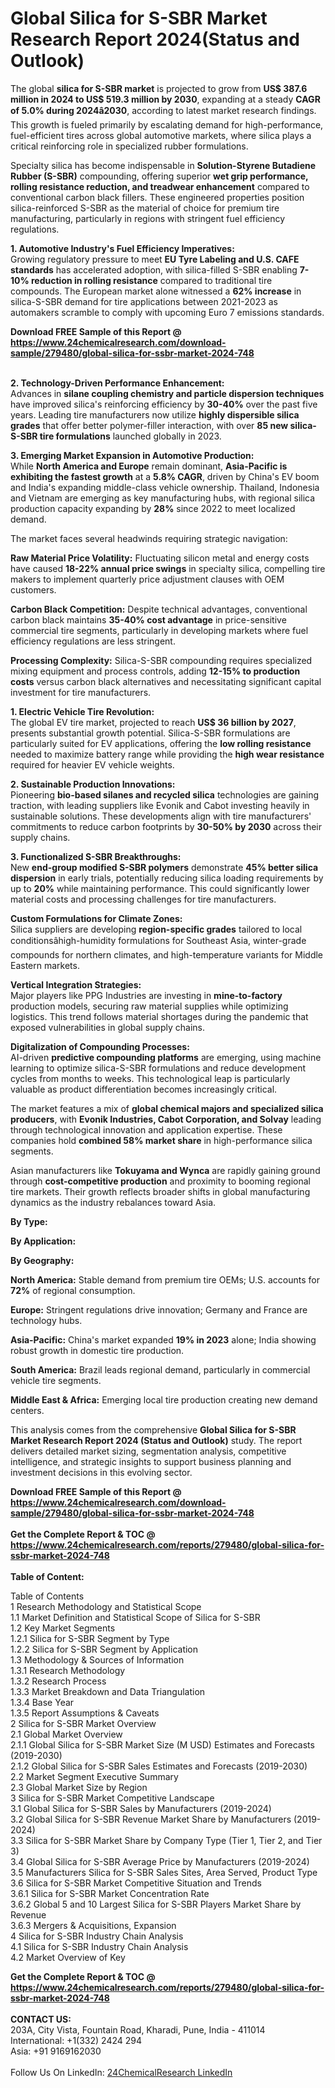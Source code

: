 <h1>Global Silica for S-SBR Market Research Report 2024(Status and Outlook)</h1><p>The global <strong>silica for S-SBR market</strong> is projected to grow from <strong>US$ 387.6 million in 2024 to US$ 519.3 million by 2030</strong>, expanding at a steady <strong>CAGR of 5.0% during 2024â2030</strong>, according to latest market research findings. This growth is fueled primarily by escalating demand for high-performance, fuel-efficient tires across global automotive markets, where silica plays a critical reinforcing role in specialized rubber formulations.</p><p>Specialty silica has become indispensable in <strong>Solution-Styrene Butadiene Rubber (S-SBR)</strong> compounding, offering superior <strong>wet grip performance, rolling resistance reduction, and treadwear enhancement</strong> compared to conventional carbon black fillers. These engineered properties position silica-reinforced S-SBR as the material of choice for premium tire manufacturing, particularly in regions with stringent fuel efficiency regulations.</p><p><strong>1. Automotive Industry's Fuel Efficiency Imperatives:</strong><br>
Growing regulatory pressure to meet <strong>EU Tyre Labeling and U.S. CAFE standards</strong> has accelerated adoption, with silica-filled S-SBR enabling <strong>7-10% reduction in rolling resistance</strong> compared to traditional tire compounds. The European market alone witnessed a <strong>62% increase</strong> in silica-S-SBR demand for tire applications between 2021-2023 as automakers scramble to comply with upcoming Euro 7 emissions standards.</p><div><b>Download FREE Sample of this Report @ 
            <a href="https://www.24chemicalresearch.com/download-sample/279480/global-silica-for-ssbr-market-2024-748">
            https://www.24chemicalresearch.com/download-sample/279480/global-silica-for-ssbr-market-2024-748</a></b></div><br><p><strong>2. Technology-Driven Performance Enhancement:</strong><br>
Advances in <strong>silane coupling chemistry and particle dispersion techniques</strong> have improved silica's reinforcing efficiency by <strong>30-40%</strong> over the past five years. Leading tire manufacturers now utilize <strong>highly dispersible silica grades</strong> that offer better polymer-filler interaction, with over <strong>85 new silica-S-SBR tire formulations</strong> launched globally in 2023.</p><p><strong>3. Emerging Market Expansion in Automotive Production:</strong><br>
While <strong>North America and Europe</strong> remain dominant, <strong>Asia-Pacific is exhibiting the fastest growth</strong> at a <strong>5.8% CAGR</strong>, driven by China's EV boom and India's expanding middle-class vehicle ownership. Thailand, Indonesia and Vietnam are emerging as key manufacturing hubs, with regional silica production capacity expanding by <strong>28%</strong> since 2022 to meet localized demand.</p><p>The market faces several headwinds requiring strategic navigation:</p><p><strong>Raw Material Price Volatility:</strong> Fluctuating silicon metal and energy costs have caused <strong>18-22% annual price swings</strong> in specialty silica, compelling tire makers to implement quarterly price adjustment clauses with OEM customers.</p><p><strong>Carbon Black Competition:</strong> Despite technical advantages, conventional carbon black maintains <strong>35-40% cost advantage</strong> in price-sensitive commercial tire segments, particularly in developing markets where fuel efficiency regulations are less stringent.</p><p><strong>Processing Complexity:</strong> Silica-S-SBR compounding requires specialized mixing equipment and process controls, adding <strong>12-15% to production costs</strong> versus carbon black alternatives and necessitating significant capital investment for tire manufacturers.</p><p><strong>1. Electric Vehicle Tire Revolution:</strong><br>
The global EV tire market, projected to reach <strong>US$ 36 billion by 2027</strong>, presents substantial growth potential. Silica-S-SBR formulations are particularly suited for EV applications, offering the <strong>low rolling resistance</strong> needed to maximize battery range while providing the <strong>high wear resistance</strong> required for heavier EV vehicle weights.</p><p><strong>2. Sustainable Production Innovations:</strong><br>
Pioneering <strong>bio-based silanes and recycled silica</strong> technologies are gaining traction, with leading suppliers like Evonik and Cabot investing heavily in sustainable solutions. These developments align with tire manufacturers' commitments to reduce carbon footprints by <strong>30-50% by 2030</strong> across their supply chains.</p><p><strong>3. Functionalized S-SBR Breakthroughs:</strong><br>
New <strong>end-group modified S-SBR polymers</strong> demonstrate <strong>45% better silica dispersion</strong> in early trials, potentially reducing silica loading requirements by up to <strong>20%</strong> while maintaining performance. This could significantly lower material costs and processing challenges for tire manufacturers.</p><p><strong>Custom Formulations for Climate Zones:</strong><br>
    Silica suppliers are developing <strong>region-specific grades</strong> tailored to local conditionsâhigh-humidity formulations for Southeast Asia, winter-grade compounds for northern climates, and high-temperature variants for Middle Eastern markets.</p><p><strong>Vertical Integration Strategies:</strong><br>
    Major players like PPG Industries are investing in <strong>mine-to-factory</strong> production models, securing raw material supplies while optimizing logistics. This trend follows material shortages during the pandemic that exposed vulnerabilities in global supply chains.</p><p><strong>Digitalization of Compounding Processes:</strong><br>
    AI-driven <strong>predictive compounding platforms</strong> are emerging, using machine learning to optimize silica-S-SBR formulations and reduce development cycles from months to weeks. This technological leap is particularly valuable as product differentiation becomes increasingly critical.</p><p>The market features a mix of <strong>global chemical majors and specialized silica producers</strong>, with <strong>Evonik Industries, Cabot Corporation, and Solvay</strong> leading through technological innovation and application expertise. These companies hold <strong>combined 58% market share</strong> in high-performance silica segments.</p><p>Asian manufacturers like <strong>Tokuyama and Wynca</strong> are rapidly gaining ground through <strong>cost-competitive production</strong> and proximity to booming regional tire markets. Their growth reflects broader shifts in global manufacturing dynamics as the industry rebalances toward Asia.</p><p><strong>By Type:</strong></p><p><strong>By Application:</strong></p><p><strong>By Geography:</strong></p><p><strong>North America:</strong> Stable demand from premium tire OEMs; U.S. accounts for <strong>72%</strong> of regional consumption.</p><p><strong>Europe:</strong> Stringent regulations drive innovation; Germany and France are technology hubs.</p><p><strong>Asia-Pacific:</strong> China's market expanded <strong>19% in 2023</strong> alone; India showing robust growth in domestic tire production.</p><p><strong>South America:</strong> Brazil leads regional demand, particularly in commercial vehicle tire segments.</p><p><strong>Middle East &amp; Africa:</strong> Emerging local tire production creating new demand centers.</p><p>This analysis comes from the comprehensive <strong>Global Silica for S-SBR Market Research Report 2024 (Status and Outlook)</strong> study. The report delivers detailed market sizing, segmentation analysis, competitive intelligence, and strategic insights to support business planning and investment decisions in this evolving sector.</p><div><b>Download FREE Sample of this Report @ 
            <a href="https://www.24chemicalresearch.com/download-sample/279480/global-silica-for-ssbr-market-2024-748">
            https://www.24chemicalresearch.com/download-sample/279480/global-silica-for-ssbr-market-2024-748</a></b></div><br><div><b>Get the Complete Report & TOC @ 
            <a href="https://www.24chemicalresearch.com/reports/279480/global-silica-for-ssbr-market-2024-748">
            https://www.24chemicalresearch.com/reports/279480/global-silica-for-ssbr-market-2024-748</a></b></div><br>
            <b>Table of Content:</b><p>Table of Contents<br />
 1 Research Methodology and Statistical Scope<br />
 1.1 Market Definition and Statistical Scope of Silica for S-SBR<br />
 1.2 Key Market Segments<br />
 1.2.1 Silica for S-SBR Segment by Type<br />
 1.2.2 Silica for S-SBR Segment by Application<br />
 1.3 Methodology & Sources of Information<br />
 1.3.1 Research Methodology<br />
 1.3.2 Research Process<br />
 1.3.3 Market Breakdown and Data Triangulation<br />
 1.3.4 Base Year<br />
 1.3.5 Report Assumptions & Caveats<br />
 2 Silica for S-SBR Market Overview<br />
 2.1 Global Market Overview<br />
 2.1.1 Global Silica for S-SBR Market Size (M USD) Estimates and Forecasts (2019-2030)<br />
 2.1.2 Global Silica for S-SBR Sales Estimates and Forecasts (2019-2030)<br />
 2.2 Market Segment Executive Summary<br />
 2.3 Global Market Size by Region<br />
 3 Silica for S-SBR Market Competitive Landscape<br />
 3.1 Global Silica for S-SBR Sales by Manufacturers (2019-2024)<br />
 3.2 Global Silica for S-SBR Revenue Market Share by Manufacturers (2019-2024)<br />
 3.3 Silica for S-SBR Market Share by Company Type (Tier 1, Tier 2, and Tier 3)<br />
 3.4 Global Silica for S-SBR Average Price by Manufacturers (2019-2024)<br />
 3.5 Manufacturers Silica for S-SBR Sales Sites, Area Served, Product Type<br />
 3.6 Silica for S-SBR Market Competitive Situation and Trends<br />
 3.6.1 Silica for S-SBR Market Concentration Rate<br />
 3.6.2 Global 5 and 10 Largest Silica for S-SBR Players Market Share by Revenue<br />
 3.6.3 Mergers & Acquisitions, Expansion<br />
 4 Silica for S-SBR Industry Chain Analysis<br />
 4.1 Silica for S-SBR Industry Chain Analysis<br />
 4.2 Market Overview of Key</p><div><b>Get the Complete Report & TOC @ 
            <a href="https://www.24chemicalresearch.com/reports/279480/global-silica-for-ssbr-market-2024-748">
            https://www.24chemicalresearch.com/reports/279480/global-silica-for-ssbr-market-2024-748</a></b></div><br><b>CONTACT US:</b><br>
            203A, City Vista, Fountain Road, Kharadi, Pune, India - 411014<br>
            International: +1(332) 2424 294<br>
            Asia: +91 9169162030 <br><br>
            Follow Us On LinkedIn: <a href="https://www.linkedin.com/company/24chemicalresearch/">24ChemicalResearch LinkedIn</a>